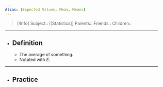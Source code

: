 ```yaml
---
Alias: [Expected Values, Mean, Means]
---
```

> [!Info]
> Subject:: [[Statistics]]
> Parents:: 
> Friends:: 
> Children:: 
---
- ## Definition
	- The average of something.
	- Notated with $E$.
---
- ## Practice